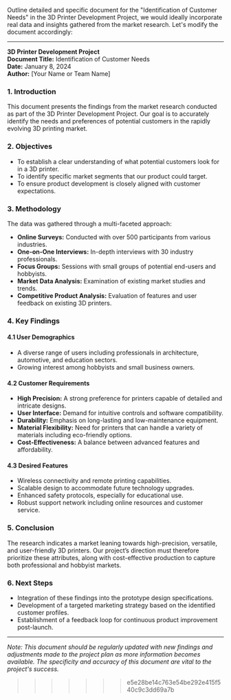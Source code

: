 Outline detailed and specific document for the "Identification of Customer Needs" in the 3D Printer Development Project, we would ideally incorporate real data and insights gathered from the market research. Let's modify the document accordingly:

---

**3D Printer Development Project**  
**Document Title:** Identification of Customer Needs  
**Date:** January 8, 2024  
**Author:** [Your Name or Team Name]

### 1. Introduction

This document presents the findings from the market research conducted as part of the 3D Printer Development Project. Our goal is to accurately identify the needs and preferences of potential customers in the rapidly evolving 3D printing market.

### 2. Objectives

- To establish a clear understanding of what potential customers look for in a 3D printer.
- To identify specific market segments that our product could target.
- To ensure product development is closely aligned with customer expectations.

### 3. Methodology

The data was gathered through a multi-faceted approach:

- **Online Surveys:** Conducted with over 500 participants from various industries.
- **One-on-One Interviews:** In-depth interviews with 30 industry professionals.
- **Focus Groups:** Sessions with small groups of potential end-users and hobbyists.
- **Market Data Analysis:** Examination of existing market studies and trends.
- **Competitive Product Analysis:** Evaluation of features and user feedback on existing 3D printers.

### 4. Key Findings

#### 4.1 User Demographics
- A diverse range of users including professionals in architecture, automotive, and education sectors.
- Growing interest among hobbyists and small business owners.

#### 4.2 Customer Requirements
- **High Precision:** A strong preference for printers capable of detailed and intricate designs.
- **User Interface:** Demand for intuitive controls and software compatibility.
- **Durability:** Emphasis on long-lasting and low-maintenance equipment.
- **Material Flexibility:** Need for printers that can handle a variety of materials including eco-friendly options.
- **Cost-Effectiveness:** A balance between advanced features and affordability.

#### 4.3 Desired Features
- Wireless connectivity and remote printing capabilities.
- Scalable design to accommodate future technology upgrades.
- Enhanced safety protocols, especially for educational use.
- Robust support network including online resources and customer service.

### 5. Conclusion

The research indicates a market leaning towards high-precision, versatile, and user-friendly 3D printers. Our project’s direction must therefore prioritize these attributes, along with cost-effective production to capture both professional and hobbyist markets.

### 6. Next Steps

- Integration of these findings into the prototype design specifications.
- Development of a targeted marketing strategy based on the identified customer profiles.
- Establishment of a feedback loop for continuous product improvement post-launch.

---

*Note: This document should be regularly updated with new findings and adjustments made to the project plan as more information becomes available. The specificity and accuracy of this document are vital to the project's success.*

>>>>>>> e5e28be14c763e54be292e415f540c9c3dd69a7b
